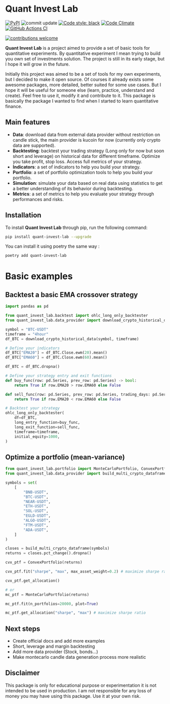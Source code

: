 # Quant Invest Lab
<p align="left">
<a href="https://pypi.org/project/quant-invest-lab/"><img alt="PyPI" src="https://img.shields.io/pypi/v/quant-invest-lab"></a>
<a><img alt="commit update" src="https://img.shields.io/github/last-commit/BaptisteZloch/Quant-Invest-Lab"></a>
<a href="https://github.com/psf/black"><img alt="Code style: black" src="https://img.shields.io/badge/code%20style-black-000000.svg"></a>
<a href="https://codeclimate.com/github/BaptisteZloch/Quant-Invest-Lab"><img alt="Code Climate" src="https://codeclimate.com/github/BaptisteZloch/Quant-Invest-Lab/badges/gpa.svg"></a>
<a href="https://codeclimate.com/github/BaptisteZloch/Quant-Invest-Lab"><img alt="GitHub Actions CI" src="https://github.com/BaptisteZloch/Quant-Invest-Lab/actions/workflows/python-publish.yml/badge.svg"></a>

[![contributions welcome](https://img.shields.io/badge/contributions-welcome-brightgreen.svg?style=flat-square)](https://github.com/BaptisteZloch/Quant-Invest-Lab/issues)



**Quant Invest Lab** is a project aimed to provide a set of basic tools for quantitative experiments. By quantitative experiment I mean trying to build you own set of investments solution. The project is still in its early stage, but I hope it will grow in the future. 

Initially this project was aimed to be a set of tools for my own experiments, but I decided to make it open source. Of courses it already exists some awesome packages, more detailed, better suited for some use cases. But I hope it will be useful for someone else (learn, practice, understand and create). Feel free to use it, modify it and contribute to it. This package is basically the package I wanted to find when I started to learn quantitative finance.
## Main features
- **Data**: download data from external data provider without restriction on candle stick, the main provider is kucoin for now (currently only crypto data are supported).
- **Backtesting**: backtest your trading strategy (Long only for now but soon short and leverage) on historical data for different timeframe. Optimize you take profit, stop loss. Access full metrics of your strategy.
- **Indicators**: a set of indicators to help you build your strategy.
- **Portfolio**: a set of portfolio optimization tools to help you build your portfolio.
- **Simulation**: simulate your data based on real data using statistics to get a better understanding of its behavior during backtesting.
- **Metrics**: a set of metrics to help you evaluate your strategy through performances and risks.

## Installation
To install **Quant Invest Lab** through pip, run the following command:
```bash
pip install quant-invest-lab --upgrade
```
You can install it using poetry the same way :
```bash
poetry add quant-invest-lab
```

# Basic examples
## Backtest a basic EMA crossover strategy
```python
import pandas as pd

from quant_invest_lab.backtest import ohlc_long_only_backtester
from quant_invest_lab.data_provider import download_crypto_historical_data

symbol = "BTC-USDT"
timeframe = "4hour"
df_BTC = download_crypto_historical_data(symbol, timeframe)

# Define your indicators
df_BTC["EMA20"] = df_BTC.Close.ewm(20).mean()
df_BTC["EMA60"] = df_BTC.Close.ewm(60).mean()

df_BTC = df_BTC.dropna()

# Define your strategy entry and exit functions
def buy_func(row: pd.Series, prev_row: pd.Series) -> bool:
    return True if row.EMA20 > row.EMA60 else False

def sell_func(row: pd.Series, prev_row: pd.Series, trading_days: pd.Series) -> bool:
    return True if row.EMA20 < row.EMA60 else False

# Backtest your strategy
ohlc_long_only_backtester(
    df=df_BTC,
    long_entry_function=buy_func,
    long_exit_function=sell_func,
    timeframe=timeframe,
    initial_equity=1000,
)

``` 

## Optimize a portfolio (mean-variance)
```python
from quant_invest_lab.portfolio import MonteCarloPortfolio, ConvexPortfolio, RiskParityPortfolio
from quant_invest_lab.data_provider import build_multi_crypto_dataframe

symbols = set(
    [
        "BNB-USDT",
        "BTC-USDT",
        "NEAR-USDT",
        "ETH-USDT",
        "SOL-USDT",
        "EGLD-USDT",
        "ALGO-USDT",
        "FTM-USDT",
        "ADA-USDT",
    ]
)

closes = build_multi_crypto_dataframe(symbols)
returns = closes.pct_change().dropna()

cvx_ptf = ConvexPortfolio(returns)

cvx_ptf.fit("sharpe", "max", max_asset_weight=0.2) # maximize sharpe ratio with a max weight of 20% per asset

cvx_ptf.get_allocation()

# or
mc_ptf = MonteCarloPortfolio(returns)

mc_ptf.fit(n_portfolios=20000, plot=True)

mc_ptf.get_allocation("sharpe", "max") # maximize sharpe ratio

``` 
## Next steps
- Create official docs and add more examples
- Short, leverage and margin backtesting
- Add more data provider (Stock, bonds...)
- Make montecarlo candle data generation process more realistic
## Disclaimer
This package is only for educational purpose or experimentation it is not intended to be used in production. I am not responsible for any loss of money you may have using this package. Use it at your own risk.